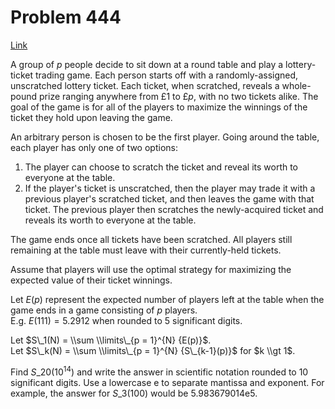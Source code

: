 # Problem 444

[Link](https://projecteuler.net/problem=444)

A group of $p$ people decide to sit down at a round table and play a lottery-ticket trading game. Each person starts off with a randomly-assigned, unscratched lottery ticket. Each ticket, when scratched, reveals a whole-pound prize ranging anywhere from £1 to £$p$, with no two tickets alike. The goal of the game is for all of the players to maximize the winnings of the ticket they hold upon leaving the game.

An arbitrary person is chosen to be the first player. Going around the table, each player has only one of two options:

1.  The player can choose to scratch the ticket and reveal its worth to everyone at the table.
2.  If the player's ticket is unscratched, then the player may trade it with a previous player's scratched ticket, and then leaves the game with that ticket. The previous player then scratches the newly-acquired ticket and reveals its worth to everyone at the table.

The game ends once all tickets have been scratched. All players still remaining at the table must leave with their currently-held tickets.

Assume that players will use the optimal strategy for maximizing the expected value of their ticket winnings.

Let $E(p)$ represent the expected number of players left at the table when the game ends in a game consisting of $p$ players.  
E.g. $E(111) = 5.2912$ when rounded to 5 significant digits.

Let $S\_1(N) = \\sum \\limits\_{p = 1}^{N} {E(p)}$.  
Let $S\_k(N) = \\sum \\limits\_{p = 1}^{N} {S\_{k-1}(p)}$ for $k \\gt 1$.

Find $S\_{20}(10^{14})$ and write the answer in scientific notation rounded to 10 significant digits. Use a lowercase e to separate mantissa and exponent. For example, the answer for $S\_3(100)$ would be 5.983679014e5.
